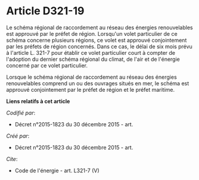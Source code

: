 # Article D321-19

Le schéma régional de raccordement au réseau des énergies renouvelables est approuvé par le préfet de région. Lorsqu'un volet
particulier de ce schéma concerne plusieurs régions, ce volet est approuvé conjointement par les préfets de région concernés.
Dans ce cas, le délai de six mois prévu à l'article L. 321-7 pour établir ce volet particulier court à compter de l'adoption
du dernier schéma régional du climat, de l'air et de l'énergie concerné par ce volet particulier. 

Lorsque le schéma régional de raccordement au réseau des énergies renouvelables comprend un ou des ouvrages situés en mer, le
schéma est approuvé conjointement par le préfet de région et le préfet maritime.

**Liens relatifs à cet article**

_Codifié par_:

  - Décret n°2015-1823 du 30 décembre 2015 - art.

_Créé par_:

  - Décret n°2015-1823 du 30 décembre 2015 - art.

_Cite_:

  - Code de l'énergie - art. L321-7 (V)
